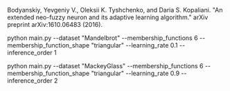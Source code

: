 Bodyanskiy, Yevgeniy V., Oleksii K. Tyshchenko, and Daria S. Kopaliani. "An extended neo-fuzzy neuron and its adaptive learning algorithm." arXiv preprint arXiv:1610.06483 (2016).

python main.py --dataset "Mandelbrot" --membership_functions 6 --membership_function_shape "triangular" --learning_rate 0.1 --inference_order 1

python main.py --dataset "MackeyGlass" --membership_functions 6 --membership_function_shape "triangular" --learning_rate 0.9 --inference_order 2

